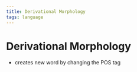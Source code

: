 ```yaml
---
title: Derivational Morphology
tags: language
---
```


# Derivational Morphology
- creates new word by changing the POS tag




